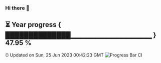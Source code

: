 ### Hi there 👋
⏳ Year progress { ██████████████▁▁▁▁▁▁▁▁▁▁▁▁▁▁▁▁ } 47.95 %
---
⏰ Updated on Sun, 25 Jun 2023 00:42:23 GMT
![Progress Bar CI](https://github.com/Moyi321/Moyi321/workflows/Progress%20Bar%20CI/badge.svg)
